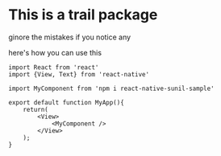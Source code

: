 # This is a trail package

ginore the mistakes if you notice any

here's how you can use this 

```
import React from 'react'
import {View, Text} from 'react-native'

import MyComponent from 'npm i react-native-sunil-sample'

export default function MyApp(){
    return(
        <View>
            <MyComponent />
        </View>
    );
}

```